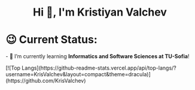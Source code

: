 <h1 align="center">Hi 👋, I'm Kristiyan Valchev</h1>

<h1>😉 Current Status:</h1>
<p>- 🌱 I’m currently learning <strong>Informatics and Software Sciences at TU-Sofia</strong>!</p>
<p>[![Top Langs](https://github-readme-stats.vercel.app/api/top-langs/?username=KrisValchev&layout=compact&theme=dracula)](https://github.com/KrisValchev)</p>


